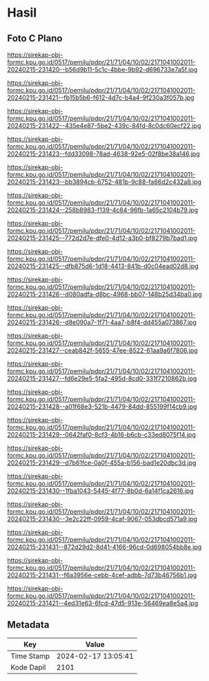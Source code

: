 # Hasil

## Foto C Plano

https://sirekap-obj-formc.kpu.go.id/0517/pemilu/pdpr/21/71/04/10/02/2171041002011-20240215-231420--b56d9b11-5c1c-4bbe-9b92-d696733e7a5f.jpg

https://sirekap-obj-formc.kpu.go.id/0517/pemilu/pdpr/21/71/04/10/02/2171041002011-20240215-231421--fb15b5b6-f612-4d7c-b4a4-9f230a3f057b.jpg

https://sirekap-obj-formc.kpu.go.id/0517/pemilu/pdpr/21/71/04/10/02/2171041002011-20240215-231422--435e4e87-5be2-439c-84fd-8c0dc60ecf22.jpg

https://sirekap-obj-formc.kpu.go.id/0517/pemilu/pdpr/21/71/04/10/02/2171041002011-20240215-231423--fdd33098-78ad-4638-92e5-02f8be38a146.jpg

https://sirekap-obj-formc.kpu.go.id/0517/pemilu/pdpr/21/71/04/10/02/2171041002011-20240215-231423--bb3894cb-6752-481b-9c88-fa66d2c432a8.jpg

https://sirekap-obj-formc.kpu.go.id/0517/pemilu/pdpr/21/71/04/10/02/2171041002011-20240215-231424--258b8983-f139-4c84-96fb-1a65c2104b79.jpg

https://sirekap-obj-formc.kpu.go.id/0517/pemilu/pdpr/21/71/04/10/02/2171041002011-20240215-231425--772d2d7e-dfe0-4d12-a3b0-bf8279b7bad1.jpg

https://sirekap-obj-formc.kpu.go.id/0517/pemilu/pdpr/21/71/04/10/02/2171041002011-20240215-231425--dfb875d6-1d18-4413-841b-d0c04ead02d8.jpg

https://sirekap-obj-formc.kpu.go.id/0517/pemilu/pdpr/21/71/04/10/02/2171041002011-20240215-231426--d080adfa-d8bc-4968-bb07-148b25d34ba0.jpg

https://sirekap-obj-formc.kpu.go.id/0517/pemilu/pdpr/21/71/04/10/02/2171041002011-20240215-231426--d8e090a7-1f71-4aa7-b8f4-dd455a073867.jpg

https://sirekap-obj-formc.kpu.go.id/0517/pemilu/pdpr/21/71/04/10/02/2171041002011-20240215-231427--ceab842f-5655-47ee-8522-61aa9a6f7806.jpg

https://sirekap-obj-formc.kpu.go.id/0517/pemilu/pdpr/21/71/04/10/02/2171041002011-20240215-231427--fd6e29e5-5fa2-495d-8cd0-331f7210862b.jpg

https://sirekap-obj-formc.kpu.go.id/0517/pemilu/pdpr/21/71/04/10/02/2171041002011-20240215-231428--a01f68e3-521b-4479-84dd-855199f14cb9.jpg

https://sirekap-obj-formc.kpu.go.id/0517/pemilu/pdpr/21/71/04/10/02/2171041002011-20240215-231429--0642faf0-8cf3-4b16-b6cb-c33ed8075f14.jpg

https://sirekap-obj-formc.kpu.go.id/0517/pemilu/pdpr/21/71/04/10/02/2171041002011-20240215-231429--d7b61fce-0a0f-455a-b156-bad1e20dbc3d.jpg

https://sirekap-obj-formc.kpu.go.id/0517/pemilu/pdpr/21/71/04/10/02/2171041002011-20240215-231430--1fba1043-5445-4f77-8b0d-6a14f1ca2616.jpg

https://sirekap-obj-formc.kpu.go.id/0517/pemilu/pdpr/21/71/04/10/02/2171041002011-20240215-231430--3e2c22ff-0959-4caf-9067-053dbcd571a9.jpg

https://sirekap-obj-formc.kpu.go.id/0517/pemilu/pdpr/21/71/04/10/02/2171041002011-20240215-231431--872d29d2-8d41-4166-96cd-0d698054bb8e.jpg

https://sirekap-obj-formc.kpu.go.id/0517/pemilu/pdpr/21/71/04/10/02/2171041002011-20240215-231431--f6a3956e-cebb-4cef-adbb-7d73b46756b1.jpg

https://sirekap-obj-formc.kpu.go.id/0517/pemilu/pdpr/21/71/04/10/02/2171041002011-20240215-231421--4ed31e63-6fcd-47d5-913e-56469ea8e5a4.jpg


## Metadata

| Key        | Value               |
| ---------- | ------------------- |
| Time Stamp | 2024-02-17 13:05:41 |
| Kode Dapil | 2101                |



